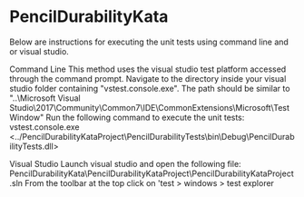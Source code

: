 # PencilDurabilityKata

Below are instructions for executing the unit tests using command line and or visual studio.

Command Line
This method uses the visual studio test platform accessed through the command prompt.
Navigate to the directory inside your visual studio folder containing "vstest.console.exe".
     The path should be similar to "..\Microsoft Visual Studio\2017\Community\Common7\IDE\CommonExtensions\Microsoft\TestWindow"
Run the following command to execute the unit tests: vstest.console.exe <../PencilDurabilityKataProject\PencilDurabilityTests\bin\Debug\PencilDurabilityTests.dll>

Visual Studio
Launch visual studio and open the following file: PencilDurabilityKata\PencilDurabilityKataProject\PencilDurabilityKataProject.sln
From the toolbar at the top click on 'test > windows > test explorer